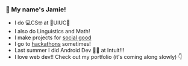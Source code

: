 ### 👋 My name's Jamie! 
- I do 💻CS🤓 at 🔶UIUC🔷
- I also do Linguistics and Math!
- I make projects for [social good](uiuc.hack4impact.org)
- I go to [hackathons](https://devpost.com/jamieRollison) sometimes!
- Last summer I did Android Dev 📱🤖 at Intuit!!!
- I love web dev!! Check out my portfolio (it's coming along slowly) 👇

<!--
**jamieRollison/jamieRollison** is a ✨ _special_ ✨ repository because its `README.md` (this file) appears on your GitHub profile.

Here are some ideas to get you started:

- 🔭 I’m currently working on ...
- 🌱 I’m currently learning ...
- 👯 I’m looking to collaborate on ...
- 🤔 I’m looking for help with ...
- 💬 Ask me about ...
- 📫 How to reach me: ...
- 😄 Pronouns: ...
- ⚡ Fun fact: ...
-->
